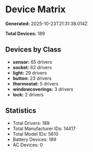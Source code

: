 # Device Matrix

**Generated:** 2025-10-23T21:31:38.014Z

**Total Devices:** 189

## Devices by Class

- **sensor:** 65 drivers
- **socket:** 62 drivers
- **light:** 29 drivers
- **button:** 23 drivers
- **thermostat:** 5 drivers
- **windowcoverings:** 3 drivers
- **lock:** 2 drivers

## Statistics

- Total Drivers: 189
- Total Manufacturer IDs: 14417
- Total Model IDs: 5610
- Battery Devices: 189
- AC Devices: 0
